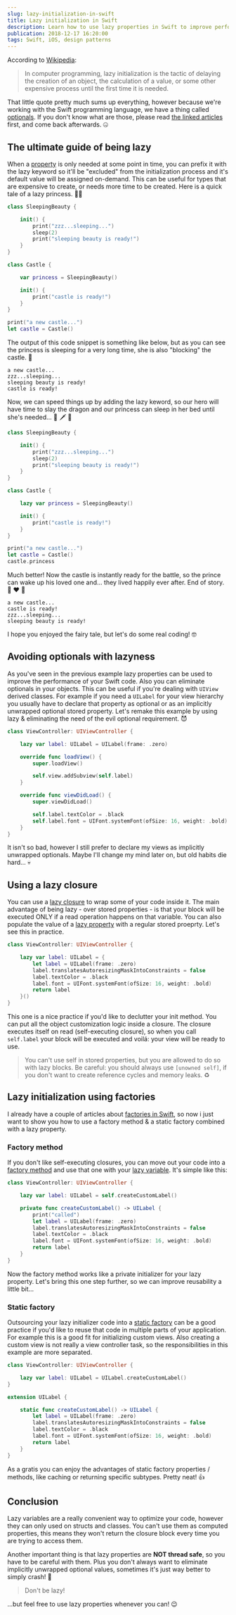 ```yaml
---
slug: lazy-initialization-in-swift
title: Lazy initialization in Swift
description: Learn how to use lazy properties in Swift to improve performance, avoid optionals or just to make the init process more clean.
publication: 2018-12-17 16:20:00
tags: Swift, iOS, design patterns
---
```


According to [Wikipedia](https://en.wikipedia.org/wiki/Lazy_initialization):

> In computer programming, lazy initialization is the tactic of delaying the creation of an object, the calculation of a value, or some other expensive process until the first time it is needed.

That little quote pretty much sums up everything, however because we're working with the Swift programming language, we have a thing called [optionals](https://developer.apple.com/documentation/swift/optional). If you don't know what are those, please read [the linked articles](https://hackernoon.com/swift-optionals-explained-simply-e109a4297298) first, and come back afterwards. 🤐

## The ultimate guide of being lazy

When a [property](https://docs.swift.org/swift-book/LanguageGuide/Properties.html) is only needed at some point in time, you can prefix it with the lazy keyword so it'll be "excluded" from the initialization process and it's default value will be assigned on-demand. This can be useful for types that are expensive to create, or needs more time to be created. Here is a quick tale of a lazy princess. 👸💤

```swift
class SleepingBeauty {

    init() {
        print("zzz...sleeping...")
        sleep(2)
        print("sleeping beauty is ready!")
    }
}

class Castle {

    var princess = SleepingBeauty()

    init() {
        print("castle is ready!")
    }
}

print("a new castle...")
let castle = Castle()
```

The output of this code snippet is something like below, but as you can see the princess is sleeping for a very long time, she is also "blocking" the castle. 🏰

```
a new castle...
zzz...sleeping...
sleeping beauty is ready!
castle is ready!
```

Now, we can speed things up by adding the lazy keword, so our hero will have time to slay the dragon and our princess can sleep in her bed until she's needed... 🐉 🗡 🤴

```swift
class SleepingBeauty {

    init() {
        print("zzz...sleeping...")
        sleep(2)
        print("sleeping beauty is ready!")
    }
}

class Castle {

    lazy var princess = SleepingBeauty()

    init() {
        print("castle is ready!")
    }
}

print("a new castle...")
let castle = Castle()
castle.princess
```

Much better! Now the castle is instantly ready for the battle, so the prince can wake up his loved one and... they lived happily ever after. End of story. 👸 ❤️ 🤴

```
a new castle...
castle is ready!
zzz...sleeping...
sleeping beauty is ready!
```

I hope you enjoyed the fairy tale, but let's do some real coding! 🤓

## Avoiding optionals with lazyness

As you've seen in the previous example lazy properties can be used to improve the performance of your Swift code. Also you can eliminate optionals in your objects. This can be useful if you're dealing with `UIView` derived classes. For example if you need a `UILabel` for your view hierarchy you usually have to declare that property as optional or as an implicitly unwrapped optional stored property. Let's remake this example by using lazy & eliminating the need of the evil optional requirement. 😈

```swift
class ViewController: UIViewController {

    lazy var label: UILabel = UILabel(frame: .zero)

    override func loadView() {
        super.loadView()

        self.view.addSubview(self.label)
    }

    override func viewDidLoad() {
        super.viewDidLoad()

        self.label.textColor = .black
        self.label.font = UIFont.systemFont(ofSize: 16, weight: .bold)
    }
}
```

It isn't so bad, however I still prefer to declare my views as implicitly unwrapped optionals. Maybe I'll change my mind later on, but old habits die hard... 💀

## Using a lazy closure

You can use a [lazy closure](https://www.bobthedeveloper.io/blog/swift-lazy-initialization-with-closures) to wrap some of your code inside it. The main advantage of being lazy - over stored properties - is that your block will be executed ONLY if a read operation happens on that variable. You can also populate the value of a [lazy property](https://useyourloaf.com/blog/swift-lazy-property-initialization/) with a regular stored proeprty. Let's see this in practice.

```swift
class ViewController: UIViewController {

    lazy var label: UILabel = {
        let label = UILabel(frame: .zero)
        label.translatesAutoresizingMaskIntoConstraints = false
        label.textColor = .black
        label.font = UIFont.systemFont(ofSize: 16, weight: .bold)
        return label
    }()
}
```

This one is a nice practice if you'd like to declutter your init method. You can put all the object customization logic inside a closure. The closure executes itself on read (self-executing closure), so when you call `self.label` your block will be executed and voilá: your view will be ready to use.

> You can't use self in stored properties, but you are allowed to do so with lazy blocks. Be careful: you should always use `[unowned self]`, if you don't want to create reference cycles and memory leaks. ♻️

## Lazy initialization using factories

I already have a couple of articles about [factories in Swift](https://theswiftdev.com/2018/06/06/comparing-factory-design-patterns/), so now i just want to show you how to use a factory method & a static factory combined with a lazy property.

### Factory method

If you don't like self-executing closures, you can move out your code into a [factory method](https://theswiftdev.com/2018/05/31/swift-factory-method-design-pattern/) and use that one with your [lazy variable](https://medium.com/@abhimuralidharan/lazy-var-in-ios-swift-96c75cb8a13a). It's simple like this:

```swift
class ViewController: UIViewController {

    lazy var label: UILabel = self.createCustomLabel()

    private func createCustomLabel() -> UILabel {
        print("called")
        let label = UILabel(frame: .zero)
        label.translatesAutoresizingMaskIntoConstraints = false
        label.textColor = .black
        label.font = UIFont.systemFont(ofSize: 16, weight: .bold)
        return label
    }
}
```

Now the factory method works like a private initializer for your lazy property. Let's bring this one step further, so we can improve reusability a little bit...

### Static factory

Outsourcing your lazy initializer code into a [static factory](https://theswiftdev.com/2018/05/29/swift-static-factory-design-pattern/) can be a good practice if you'd like to reuse that code in multiple parts of your application. For example this is a good fit for initializing custom views. Also creating a custom view is not really a view controller task, so the responsibilities in this example are more separated.

```swift
class ViewController: UIViewController {

    lazy var label: UILabel = UILabel.createCustomLabel()
}

extension UILabel {

    static func createCustomLabel() -> UILabel {
        let label = UILabel(frame: .zero)
        label.translatesAutoresizingMaskIntoConstraints = false
        label.textColor = .black
        label.font = UIFont.systemFont(ofSize: 16, weight: .bold)
        return label
    }
}
```

As a gratis you can enjoy the advantages of static factory properties / methods, like caching or returning specific subtypes. Pretty neat! 👍

## Conclusion

Lazy variables are a really convenient way to optimize your code, however they can only used on structs and classes. You can't use them as computed properties, this means they won't return the closure block every time you are trying to access them.

Another important thing is that lazy properties are **NOT thread safe**, so you have to be careful with them. Plus you don't always want to eliminate implicitly unwrapped optional values, sometimes it's just way better to simply crash! 🐛

> Don't be lazy!

...but feel free to use lazy properties whenever you can! 😉
